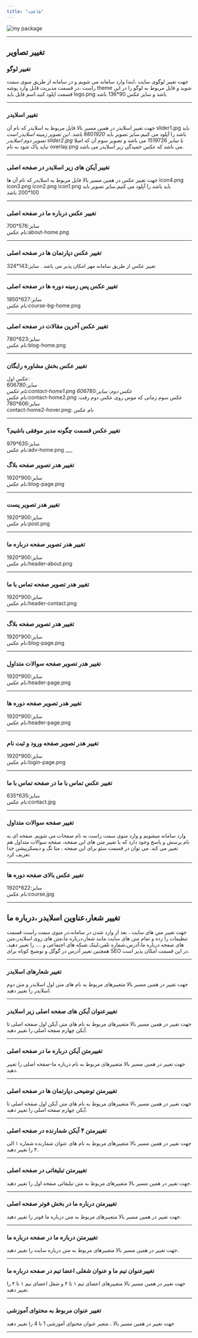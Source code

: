 ```yaml
---
title: "طاقچه"
---
```


![my package](taghchehmajazi.ir.png)

---

## تغییر تصاویر

### تغییر لوگو

جهت تغییر لوگوی سایت ،ابتدا وارد سامانه می شویم و در سامانه از طریق منوی سمت راست ،در قسمت مدیریت فایل وارد پوشه theme شوید و فایل مربوط به لوگو را در این قسمت اپلود کنید.اسم فایل باید logo.png باشد و سایز عکس 90\*136 باشد

---

### تغییر اسلایدر

جهت تغییر اسلایدر در همین مسیر بالا فایل مربوط یه اسلایدر که نام آن slider1.jpg باید باشد را آپلود می کنیم.سایز تصویر باید 880*1920 باشد.
این تصویر زمینه اسلایدر است
تصویر دوم اسلایدر slider2.jpg با سایز 1519*726 می باشد
و تصویر سوم آن که اصلا نباید پاک شود به نام overlay.png می باشد که عکس خمیدگی زیر اسلایدر می باشد.

---

### تغییر آیکن های زیر اسلایدر در صفحه اصلی

جهت تغییر عکس در همین مسیر بالا فایل مربوط یه اسلایدر که نام آن ها icon4.png icon3.png icon2.png icon1.png باید باشد را آپلود می کنیم.سایز تصویر باید 100\*200 باشد

---

### تغییر عکس درباره ما در صفحه اصلی

سایز:576\*700  
 نام عکس:about-home.png

---

### تغییر عکس دپارتمان ها در صفحه اصلی

تغییر عکس از طریق سامانه مهر امکان پذیر می باشد . سایز:143\*324

---

### تغییر عکس پس زمینه دوره ها در صفحه اصلی

سایز:627\*1850  
 نام عکس:course-bg-home.png

---

### تغییر عکس آخرین مقالات در صفحه اصلی

سایز:623\*780  
 نام عکس:blog-home.png

---

### تغییر عکس بخش مشاوره رایگان

عکس اول:  
 سایز:606*780  
 نام عکس:contact-home1.png
عکس دوم:
سایز:606*780  
 نام عکس:contact-home2.png
عکس سوم زمانی که موس روی عکس دوم رفت:
سایز:606\*780  
 contact-home2-hover.png: نام عکس

---

### تغییر عکس قسمت چگونه مدیر موفقی باشیم؟

سایز:635\*979  
 نام عکس:adv-home.png
\_\_\_

### تغییر هدر تصویر صفحه بلاگ

سایز:900\*1920  
 نام عکس:blog-page.png

---

### تغییر هدر تصویر پست

سایز:900\*1920  
 نام عکس:post.png

---

### تغییر هدر تصویر صفحه درباره ما

سایز:900\*1920  
 نام عکس:header-about.png

---

### تغییر هدر تصویر صفحه تماس با ما

سایز:900\*1920  
 نام عکس:header-contact.png

---

### تغییر هدر تصویر صفحه بلاگ

سایز:900\*1920  
 نام عکس:blog-page.png

---

### تغییر هدر تصویر صفحه سوالات متداول

سایز:900\*1920  
 نام عکس:header-page.png

---

### تغییر هدر تصویر صفحه دوره ها

سایز:900\*1920  
 نام عکس:header-page.png

---

### تغییر هدر تصویر صفحه ورود و ثبت نام

سایز:900\*1920  
 نام عکس:login-page.png

---

### تغییر عکس تماس با ما در صفحه تماس با ما

سایز:635\*635  
 نام عکس:contact.jpg

---

### تغییر صفحه سوالات متداول

وارد سامانه میشویم و وارد منوی سمت راست به نام صفحات می شویم.
صفحه ای به نام پرسش و پاسخ وجود دارد که با تغییر متن های این صفحه، صفحه سوالات متداول هم تغییر می کند.
می توان در قسمت سئو برای این صفحه ، متا تگ و دیسکریپشن جدا تعریف کرد.

---

### تغییر عکس بالای صفحه دوره ها

سایز:622\*1920  
 نام عکس:course.jpg

---

## تغییر شعار،عناوین اسلایدر ،درباره ما

جهت تغییر متن های سایت ، بعد از وارد شدن در سامانه،در منوی سمت راست قسمت تنظیمات را زده و تمام متن های سایت مانند شعار،درباره ما،متن های روی اسلایدر،متن های صفحه درباره ما،آدرس،شماره تلفن،لینک شبکه های اجتماعی و .... را تغییر دهید.
همچنین تغییر آدرس در گوگل و توضیح کوتاه برای SEO در این قسمت امکان پذیر است.

---

### تغییر شعارهای اسلایدر

جهت تغییر در همین مسیر بالا متغییرهای مربوط به نام های متن اول اسلایدر و متن دوم اسلایدر را تغییر دهید.

---

### تغییرعنوان آیکن های صفحه اصلی زیر اسلایدر

جهت تغییر در همین مسیر بالا متغییرهای مربوط به نام های متن آیکن اول صفحه اصلی تا آیکن چهارم صفحه اصلی را تغییر دهید.

---

### تغییرمتن آیکن درباره ما در صفحه اصلی

جهت تغییر در همین مسیر بالا متغییرهای مربوط به نام درباره ما-صفحه اصلی
را تغییر دهید.

---

### تغییرمتن توضیحی دپارتمان ها در صفحه اصلی

جهت تغییر در همین مسیر بالا متغییرهای مربوط به نام های متن آیکن اول صفحه اصلی تا آیکن چهارم صفحه اصلی را تغییر دهید.

---

### تغییرمتن ۴ آیکن شمارنده در صفحه اصلی

جهت تغییر در همین مسیر بالا متغییرهای مربوط به نام های عنوان شمارنده شماره ۱ الی ۴ را تغییر دهید.

---

### تغییرمتن تبلیغاتی در صفحه اصلی

جهت تغییر در همین مسیر بالا متغییرهای مربوط به متن تبلیغاتی صفحه اول را تغییر دهید.

---

### تغییرمتن درباره ما در بخش فوتر صفحه اصلی

جهت تغییر در همین مسیر بالا متغییرهای مربوط به متن درباره ما فوتر را تغییر دهید.

---

### تغییرمتن درباره ما در صفحه درباره ما

جهت تغییر در همین مسیر بالا متغییرهای مربوط به متن درباره سایت را تغییر دهید.

---

### تغییرعنوان تیم ما و عنوان شغلی اعضا تیم در صفحه درباره ما

جهت تغییر در همین مسیر بالا متغییرهای اعضای تیم ۱ تا ۴ و شغل اعضای تیم ۱ تا ۴ را تغییر دهید.

---

### تغییر عنوان مربوط به محتوای آموزشی

جهت تغییر در همین مسیر بالا ، متغیر عنوان محتوای آموزشی 1 تا 4 را تغییر دهید

---
